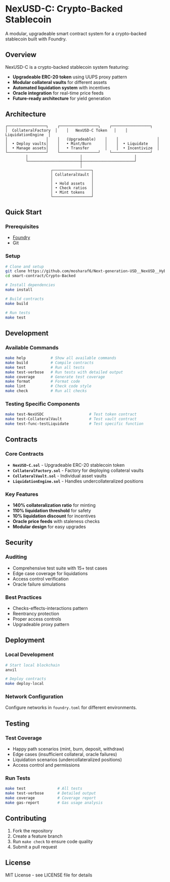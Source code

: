 # NexUSD-C: Crypto-Backed Stablecoin

A modular, upgradeable smart contract system for a crypto-backed stablecoin built with Foundry.

## Overview

NexUSD-C is a crypto-backed stablecoin system featuring:
- **Upgradeable ERC-20 token** using UUPS proxy pattern
- **Modular collateral vaults** for different assets
- **Automated liquidation system** with incentives
- **Oracle integration** for real-time price feeds
- **Future-ready architecture** for yield generation

## Architecture

```
┌─────────────────┐    ┌─────────────────┐    ┌─────────────────┐
│  CollateralFactory  │    │   NexUSD-C Token   │    │  LiquidationEngine  │
│                 │    │   (Upgradeable)    │    │                 │
│  • Deploy vaults│    │   • Mint/Burn      │    │  • Liquidate    │
│  • Manage assets│    │   • Transfer       │    │  • Incentivize  │
└─────────────────┘    └─────────────────┘    └─────────────────┘
         │                       │                       │
         └───────────────────────┼───────────────────────┘
                                 │
                    ┌─────────────────┐
                    │ CollateralVault │
                    │                 │
                    │ • Hold assets   │
                    │ • Check ratios  │
                    │ • Mint tokens   │
                    └─────────────────┘
```

## Quick Start

### Prerequisites
- [Foundry](https://book.getfoundry.sh/getting-started/installation)
- Git

### Setup
```bash
# Clone and setup
git clone https://github.com/mosharaf6/Next-generation-USD__NexUSD__Hybrid-USD-Pegged-Stablecoin-Ecosystem.git
cd smart-contract/Crypto-Backed

# Install dependencies
make install

# Build contracts
make build

# Run tests
make test
```

## Development

### Available Commands
```bash
make help           # Show all available commands
make build          # Compile contracts
make test           # Run all tests
make test-verbose   # Run tests with detailed output
make coverage       # Generate test coverage
make format         # Format code
make lint           # Check code style
make check          # Run all checks
```

### Testing Specific Components
```bash
make test-NexUSDC                    # Test token contract
make test-CollateralVault            # Test vault contract
make test-func-testLiquidate         # Test specific function
```

## Contracts

### Core Contracts
- **`NexUSD-C.sol`** - Upgradeable ERC-20 stablecoin token
- **`CollateralFactory.sol`** - Factory for deploying collateral vaults
- **`CollateralVault.sol`** - Individual asset vaults
- **`LiquidationEngine.sol`** - Handles undercollateralized positions

### Key Features
- **140% collateralization ratio** for minting
- **110% liquidation threshold** for safety
- **10% liquidation discount** for incentives
- **Oracle price feeds** with staleness checks
- **Modular design** for easy upgrades

## Security

### Auditing
- Comprehensive test suite with 15+ test cases
- Edge case coverage for liquidations
- Access control verification
- Oracle failure simulations

### Best Practices
- Checks-effects-interactions pattern
- Reentrancy protection
- Proper access controls
- Upgradeable proxy pattern

## Deployment

### Local Development
```bash
# Start local blockchain
anvil

# Deploy contracts
make deploy-local
```

### Network Configuration
Configure networks in `foundry.toml` for different environments.

## Testing

### Test Coverage
- Happy path scenarios (mint, burn, deposit, withdraw)
- Edge cases (insufficient collateral, oracle failures)
- Liquidation scenarios (undercollateralized positions)
- Access control and permissions

### Run Tests
```bash
make test              # All tests
make test-verbose      # Detailed output
make coverage          # Coverage report
make gas-report        # Gas usage analysis
```

## Contributing

1. Fork the repository
2. Create a feature branch
3. Run `make check` to ensure code quality
4. Submit a pull request

## License

MIT License - see LICENSE file for details

